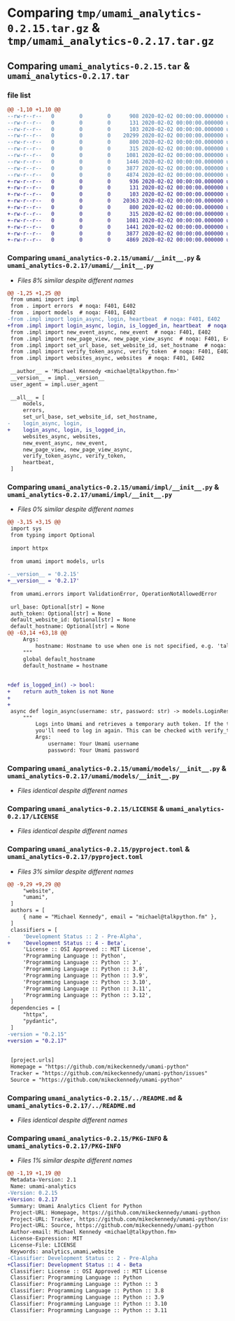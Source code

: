 # Comparing `tmp/umami_analytics-0.2.15.tar.gz` & `tmp/umami_analytics-0.2.17.tar.gz`

## Comparing `umami_analytics-0.2.15.tar` & `umami_analytics-0.2.17.tar`

### file list

```diff
@@ -1,10 +1,10 @@
--rw-r--r--   0        0        0      908 2020-02-02 00:00:00.000000 umami_analytics-0.2.15/umami/__init__.py
--rw-r--r--   0        0        0      131 2020-02-02 00:00:00.000000 umami_analytics-0.2.15/umami/urls.py
--rw-r--r--   0        0        0      103 2020-02-02 00:00:00.000000 umami_analytics-0.2.15/umami/errors/__init__.py
--rw-r--r--   0        0        0    20299 2020-02-02 00:00:00.000000 umami_analytics-0.2.15/umami/impl/__init__.py
--rw-r--r--   0        0        0      800 2020-02-02 00:00:00.000000 umami_analytics-0.2.15/umami/models/__init__.py
--rw-r--r--   0        0        0      315 2020-02-02 00:00:00.000000 umami_analytics-0.2.15/.gitignore
--rw-r--r--   0        0        0     1081 2020-02-02 00:00:00.000000 umami_analytics-0.2.15/LICENSE
--rw-r--r--   0        0        0     1446 2020-02-02 00:00:00.000000 umami_analytics-0.2.15/pyproject.toml
--rw-r--r--   0        0        0     3877 2020-02-02 00:00:00.000000 umami_analytics-0.2.15/../README.md
--rw-r--r--   0        0        0     4874 2020-02-02 00:00:00.000000 umami_analytics-0.2.15/PKG-INFO
+-rw-r--r--   0        0        0      936 2020-02-02 00:00:00.000000 umami_analytics-0.2.17/umami/__init__.py
+-rw-r--r--   0        0        0      131 2020-02-02 00:00:00.000000 umami_analytics-0.2.17/umami/urls.py
+-rw-r--r--   0        0        0      103 2020-02-02 00:00:00.000000 umami_analytics-0.2.17/umami/errors/__init__.py
+-rw-r--r--   0        0        0    20363 2020-02-02 00:00:00.000000 umami_analytics-0.2.17/umami/impl/__init__.py
+-rw-r--r--   0        0        0      800 2020-02-02 00:00:00.000000 umami_analytics-0.2.17/umami/models/__init__.py
+-rw-r--r--   0        0        0      315 2020-02-02 00:00:00.000000 umami_analytics-0.2.17/.gitignore
+-rw-r--r--   0        0        0     1081 2020-02-02 00:00:00.000000 umami_analytics-0.2.17/LICENSE
+-rw-r--r--   0        0        0     1441 2020-02-02 00:00:00.000000 umami_analytics-0.2.17/pyproject.toml
+-rw-r--r--   0        0        0     3877 2020-02-02 00:00:00.000000 umami_analytics-0.2.17/../README.md
+-rw-r--r--   0        0        0     4869 2020-02-02 00:00:00.000000 umami_analytics-0.2.17/PKG-INFO
```

### Comparing `umami_analytics-0.2.15/umami/__init__.py` & `umami_analytics-0.2.17/umami/__init__.py`

 * *Files 8% similar despite different names*

```diff
@@ -1,25 +1,25 @@
 from umami import impl
 from . import errors  # noqa: F401, E402
 from . import models  # noqa: F401, E402
-from .impl import login_async, login, heartbeat  # noqa: F401, E402
+from .impl import login_async, login, is_logged_in, heartbeat  # noqa: F401, E402
 from .impl import new_event_async, new_event  # noqa: F401, E402
 from .impl import new_page_view, new_page_view_async  # noqa: F401, E402
 from .impl import set_url_base, set_website_id, set_hostname  # noqa: F401, E402
 from .impl import verify_token_async, verify_token  # noqa: F401, E402
 from .impl import websites_async, websites  # noqa: F401, E402
 
 __author__ = 'Michael Kennedy <michael@talkpython.fm>'
 __version__ = impl.__version__
 user_agent = impl.user_agent
 
 __all__ = [
     models,
     errors,
     set_url_base, set_website_id, set_hostname,
-    login_async, login,
+    login_async, login, is_logged_in,
     websites_async, websites,
     new_event_async, new_event,
     new_page_view, new_page_view_async,
     verify_token_async, verify_token,
     heartbeat,
 ]
```

### Comparing `umami_analytics-0.2.15/umami/impl/__init__.py` & `umami_analytics-0.2.17/umami/impl/__init__.py`

 * *Files 0% similar despite different names*

```diff
@@ -3,15 +3,15 @@
 import sys
 from typing import Optional
 
 import httpx
 
 from umami import models, urls
 
-__version__ = '0.2.15'
+__version__ = '0.2.17'
 
 from umami.errors import ValidationError, OperationNotAllowedError
 
 url_base: Optional[str] = None
 auth_token: Optional[str] = None
 default_website_id: Optional[str] = None
 default_hostname: Optional[str] = None
@@ -63,14 +63,18 @@
     Args:
         hostname: Hostname to use when one is not specified, e.g. 'talkpython.fm'
     """
     global default_hostname
     default_hostname = hostname
 
 
+def is_logged_in() -> bool:
+    return auth_token is not None
+
+
 async def login_async(username: str, password: str) -> models.LoginResponse:
     """
         Logs into Umami and retrieves a temporary auth token. If the token is expired,
         you'll need to log in again. This can be checked with verify_token().
         Args:
             username: Your Umami username
             password: Your Umami password
```

### Comparing `umami_analytics-0.2.15/umami/models/__init__.py` & `umami_analytics-0.2.17/umami/models/__init__.py`

 * *Files identical despite different names*

### Comparing `umami_analytics-0.2.15/LICENSE` & `umami_analytics-0.2.17/LICENSE`

 * *Files identical despite different names*

### Comparing `umami_analytics-0.2.15/pyproject.toml` & `umami_analytics-0.2.17/pyproject.toml`

 * *Files 3% similar despite different names*

```diff
@@ -9,29 +9,29 @@
     "website",
     "umami",
 ]
 authors = [
     { name = "Michael Kennedy", email = "michael@talkpython.fm" },
 ]
 classifiers = [
-    'Development Status :: 2 - Pre-Alpha',
+    'Development Status :: 4 - Beta',
     'License :: OSI Approved :: MIT License',
     'Programming Language :: Python',
     'Programming Language :: Python :: 3',
     'Programming Language :: Python :: 3.8',
     'Programming Language :: Python :: 3.9',
     'Programming Language :: Python :: 3.10',
     'Programming Language :: Python :: 3.11',
     'Programming Language :: Python :: 3.12',
 ]
 dependencies = [
     "httpx",
     "pydantic",
 ]
-version = "0.2.15"
+version = "0.2.17"
 
 
 [project.urls]
 Homepage = "https://github.com/mikeckennedy/umami-python"
 Tracker = "https://github.com/mikeckennedy/umami-python/issues"
 Source = "https://github.com/mikeckennedy/umami-python"
```

### Comparing `umami_analytics-0.2.15/../README.md` & `umami_analytics-0.2.17/../README.md`

 * *Files identical despite different names*

### Comparing `umami_analytics-0.2.15/PKG-INFO` & `umami_analytics-0.2.17/PKG-INFO`

 * *Files 1% similar despite different names*

```diff
@@ -1,19 +1,19 @@
 Metadata-Version: 2.1
 Name: umami-analytics
-Version: 0.2.15
+Version: 0.2.17
 Summary: Umami Analytics Client for Python
 Project-URL: Homepage, https://github.com/mikeckennedy/umami-python
 Project-URL: Tracker, https://github.com/mikeckennedy/umami-python/issues
 Project-URL: Source, https://github.com/mikeckennedy/umami-python
 Author-email: Michael Kennedy <michael@talkpython.fm>
 License-Expression: MIT
 License-File: LICENSE
 Keywords: analytics,umami,website
-Classifier: Development Status :: 2 - Pre-Alpha
+Classifier: Development Status :: 4 - Beta
 Classifier: License :: OSI Approved :: MIT License
 Classifier: Programming Language :: Python
 Classifier: Programming Language :: Python :: 3
 Classifier: Programming Language :: Python :: 3.8
 Classifier: Programming Language :: Python :: 3.9
 Classifier: Programming Language :: Python :: 3.10
 Classifier: Programming Language :: Python :: 3.11
```

